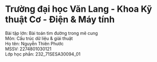 # Trường đại học Văn Lang - Khoa Kỹ thuật Cơ - Điện & Máy tính
Bài tập lớn: Bài toán tìm đường trong mê cung <br>
Môn: Cấu trúc dữ liệu & giải thuật <br>
Họ tên: Nguyễn Thiên Phước <br>
MSSV: 2274801030121 <br>
Lớp học phần: 232_71SESA30094_01 <br>
